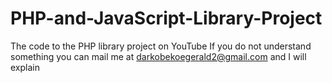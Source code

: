 # PHP-and-JavaScript-Library-Project
The code to the PHP library project on YouTube
If you do not understand something you can mail me at darkobekoegerald2@gmail.com and I will explain
